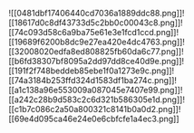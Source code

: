 
![[0481dbf17406440cd7036a1889ddc88.png]]![[18617d0c8df43733d5c2bb0c00043c8.png]]![[74c093d58c6a9ba75e61e3e1fcd1ccd.png]]![[19689f6200b8dc9e27ea420e4dc4763.png]]![[32008020edfa8ed808825fb60da6c77.png]]![[b6fd38307bf8095a2dd97dd8ce40d9e.png]]![[191f2f748beddeb85ebe1f0a1273e9c.png]]![[74a3184b253ffd324d1583df1ba274c.png]]![[a1c138a96e553009a087045e7407e99.png]]![[a242c28b9d583c2c6d321b586305e1d.png]]![[c1b7c086c2a50a800321c8141b0a0d2.png]]![[69e4d095ca46e24e0e6cbfcfe1a4ec3.png]]